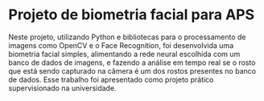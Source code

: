# Projeto de biometria facial para APS
Neste projeto, utilizando Python e bibliotecas para o processamento de imagens como OpenCV e o Face Recognition, foi desenvolvida uma biometria facial simples, alimentando a rede neural escolhida com um banco de dados de imagens, e fazendo a análise em tempo real se o rosto que está sendo capturado na câmera é um dos rostos presentes no banco de dados.
Esse trabalho foi apresentado como projeto prático supervisionado na universidade.
